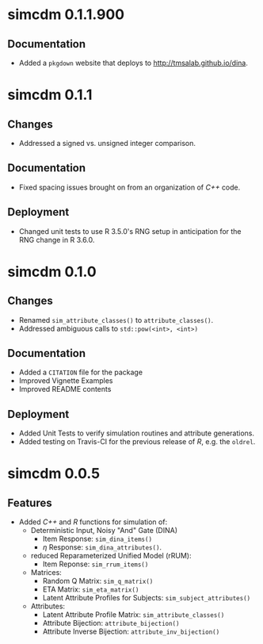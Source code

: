 # simcdm 0.1.1.900

## Documentation

- Added a `pkgdown` website that deploys to <http://tmsalab.github.io/dina>.

# simcdm 0.1.1

## Changes

- Addressed a signed vs. unsigned integer comparison.

## Documentation

- Fixed spacing issues brought on from an organization of _C++_ code.

## Deployment

- Changed unit tests to use R 3.5.0's RNG setup in anticipation for the RNG
  change in R 3.6.0.

# simcdm 0.1.0

## Changes

- Renamed `sim_attribute_classes()` to `attribute_classes()`.
- Addressed ambiguous calls to `std::pow(<int>, <int>)`

## Documentation

- Added a `CITATION` file for the package
- Improved Vignette Examples
- Improved README contents

## Deployment

- Added Unit Tests to verify simulation routines and attribute generations.
- Added testing on Travis-CI for the previous release of _R_, e.g. the `oldrel`.

# simcdm 0.0.5

## Features

- Added _C++_ and _R_ functions for simulation of:
    - Deterministic Input, Noisy "And" Gate (DINA)
        - Item Response: `sim_dina_items()`
        - $\eta$ Response: `sim_dina_attributes()`.
    - reduced Reparameterized Unified Model (rRUM):
        - Item Reponse: `sim_rrum_items()`
    - Matrices:
        - Random Q Matrix: `sim_q_matrix()`
        - ETA Matrix: `sim_eta_matrix()`
        - Latent Attribute Profiles for Subjects: `sim_subject_attributes()`
    - Attributes:
        - Latent Attribute Profile Matrix: `sim_attribute_classes()`
        - Attribute Bijection: `attribute_bijection()`
        - Attribute Inverse Bijection: `attribute_inv_bijection()`